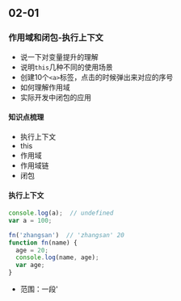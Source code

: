 ## 02-01
### 作用域和闭包-执行上下文

* 说一下对变量提升的理解
* 说明`this`几种不同的使用场景
* 创建10个`<a>`标签，点击的时候弹出来对应的序号
* 如何理解作用域
* 实际开发中闭包的应用

#### 知识点梳理

* 执行上下文
* this
* 作用域
* 作用域链
* 闭包

#### 执行上下文

```JavaScript
console.log(a);  // undefined
var a = 100;

fn('zhangsan')  // 'zhangsan' 20
function fn(name) {
  age = 20;
  console.log(name, age);
  var age;
}
```

* 范围：一段'<script>'或者一个函数
* 全局：变量定义、函数声明
* 函数：变量定义、函数声明、this、arguments
* 注意⚠️“函数声明”和“函数表达式”的区别

```JavaScript
fn()
function fn() {
  //声明
}

fn1()
var fn1 = function () {
  //表示
}
var a = 100; //类似于这个

//全局声明

console.log(a);
var a = 100;

fn('zhangsan')
function fn(name) {
  console.log(this);
  age = 20;
  console.log(name,age);
  var age;

  bar(100);

  function bar(num) {
    console.log(num);
  }
}
```

## 02-02
### 作用域和闭包-this

* this 要在执行时才能确认值，定义时无法确认值

```JavaScript
var a = {
  name:'A',
  fn:function(){
    console.log(this.name);
  }
}
a.fn() //this === A
a.fn.call({name:'B'}) //this === {name:'B'}
var fn1 = a.fn;
fn1() //this === window
```
* 作为构造函数执行
* 作为对象属性执行
* 作为普通函数执行
* call apply bind

```JavaScript
function Foo(name){
  this.name = name;
}
var f = new Foo('zhangsan');

var obj = {
  name:'A',
  printName:function(){
    console.log(this.name);
  }
}
obj.printName()

function fn(){
  console.log(this);
}
fn()

// call apply bind
function fn1(name) {
  alert(name);
  console.log(this);
}
fn1.call({x:100},'zhangsan',20);
// bind
var fn2 = function fn2(name) {
  alert(name);
  console.log(this);
}.bind({y:200});
fn2('zhangsan',20);
```

## 02-03
### 作用域和闭包-作用域
#### 作用域

* 没有块级作用域
* 只有函数和全局作用域

```JavaScript
//无块级作用域
if(true){
  var name = 'zhangsan';
}
console.log(name);

//函数和全局作用域
var a = 100;
function fn() {
  var a = 200;
  console.log('fn',a);
}
console.log('global',a);
fn();
```

#### 如何理解作用域

* 自由变量
* 作用域链，即自由变量的查找
* 闭包的两个场景


```JavaScript
var x=10;
function foo() {
  alert(x);
}
function bar() {
  var x=20;
  foo();
}
bar();
```

* 生命周期
* 作用范围

## 变量作用域

* 静态作用域
* 动态作用域

### 静态作用域

* 被称为词法作用域
* 由程序定义位置决定

```JavaScript
var x=10;
function foo() {
  alert(x);
}
function bar() {
  var x=20;
  foo();
}
bar();
```

---

| 全局作用域 | |
| :------------- | :------------- |
| x   | 10   |
| foo   | <funciton> |
| bar   | <funciton> |

---

| foo作用域 | |
| :------------- | :------------- |
| - | -  |

---

| bar作用域 | |
| :------------- | :------------- |
| x | 20 |

---

### 动态作用域

* 程序运行时刻
* 栈操作

---

| x:20 |
| :------------- |
| bar:<funciton> |
| foo:<funciton> |

---

# JS变量作用域

* JS使用静态作用域
* JS没有块级作用域(全局作用域、函数作用域)
* ES5中使用词法环境管理静态作用域

```JavaScript
var x = 10;
function foo() {
  var z = 30;
  function bar(q) {
    return x + y + q;
  }
  return bar;
}
var bar = foo(20);
bar(40);
```

* 环境记录
  - 形式参数
  - 函数声明
  - 变量
* 对外部词法环境的引用（outer）

---

* 初始化

<p align="center"><img src="https://github.com/TYRMars/JSLearn/blob/master/02/img/chushihua01.png" /></p>

---

* 执行

<p align="center"><img src="https://github.com/TYRMars/JSLearn/blob/master/02/img/environment_02.png" /></p>

---

* 作用域链

```JavaScript
var a = 100;
function fn() {
  var b = 200;

  //但钱作用域没有定义变量，即“自由变量”
  console.log(a);
  console.log(b);
}
fn();

var a = 100;
function F1() {
  var b = 200;
  function F2() {
    var c = 300;
    console.log(a);//a是自由变量。形成一个链式结构，向父级去查找
    console.log(b);//b是自由变量
    console.log(c);//
  }
}
```

## 02-04
### 作用域和闭包-闭包

* 函数作为返回值

```JavaScript
function F1() {
  var a = 100;
  //返回一个函数（函数作为返回值）
  return function () {
    console.log(a);//自由变量，父作用域中查找
  }
}
//f1得到一个函数
var f1 = F1();
var a = 200;
f1();
```

* 函数作为参数传递

```JavaScript
function F1() {
  var a = 100;
  return function () {
    console.log(a);  //自由变量，父作用域中查找
  }
}
var f1 = F1();
function F2(fn) {
  var a = 200;
  fn();
}
F2(f1);
```

#### 实际开发中闭包的应用

```JavaScript
//闭包实际应用中主要作用于封装变量，收取权限
function isFirstLoad() {
  var _list = [];
  return function (id) {
    if(_list.indexOf(id) >= 0){
      return false;
    }else {
      _list.push(id);
        return true;  
    }
  }
}

// 应用
var firstLoad = isFirstLoad()
firstLoad(10) // true
firstLoad(10) // false;
firstLoad(20) // true
```

## 02-05
### 知识点小结 & 解决问题
#### 对变量提升的理解

* 变量定义
* 函数声明（注意和函数表达式的区别）

#### this几种不停的使用场景

* 作为构造函数执行
* 作为对象属性执行
* 作为普通函数执行
* call apply bind

```JavaScript
function Foo(name){
  this.name = name;
}
var f = new Foo('zhangsan');

var obj = {
  name:'A',
  printName:function(){
    console.log(this.name);
  }
}

obj.printName()

function fn(){
  console.log(this);
}
fn()

// call apply bind
function fn1(name) {
  alert(name);
  console.log(this);
}
fn1.call({x:100},'zhangsan',20);
// bind
var fn2 = function fn2(name) {
  alert(name);
  console.log(this);
}.bind({y:200});
fn2('zhangsan',20);
```

#### 创建10个<a>标签 点击的时候弹出来对应的序号

* 错误写法

```JavaScript
//这是一个错误的写法！！！
var i,a;
for (var i = 0; i < 10; i++) {
  a = document.createElement('a');
  a.innerHTML = i + '<br>';
  a.addEventListener('click',function (e) {
    e.preventDefault();
    alert(i)
  })
  document.body.appendChild(a);
}
//输出为如下： <a>"9"<br></a>
```

* 正确写法

```JavaScript
//这是一个正确写法！！！
var i;
for (i = 0; i < 10; i++) {
  (function(i){
    var a = document.createElement('a');
    a.innerHTML = i + '<br>';
    a.addEventListener('click',function (e) {
      e.preventDefault();
      alert(i);
    })
    document.body.appendChild(a);
  })(i)
}
```
